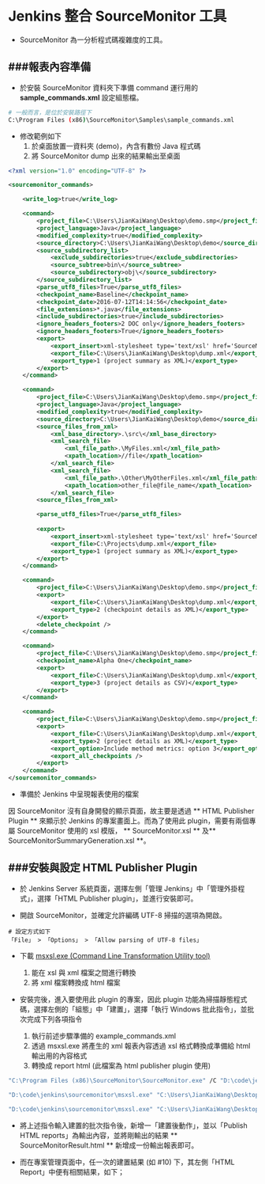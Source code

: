 # Jenkins 整合 SourceMonitor 工具

<script type="text/javascript" src="../js/general.js"></script>

* SourceMonitor 為一分析程式碼複雜度的工具。

###報表內容準備
---

* 於安裝 SourceMonitor 資料夾下準備 command 運行用的 **sample_commands.xml** 設定組態檔。

```bash
# 一般而言，是位於安裝路徑下
C:\Program Files (x86)\SourceMonitor\Samples\sample_commands.xml
```

* 修改範例如下
  1. 於桌面放置一資料夾 (demo)，內含有數份 Java 程式碼
  2. 將 SourceMonitor dump 出來的結果輸出至桌面

```XML
<?xml version="1.0" encoding="UTF-8" ?>

<sourcemonitor_commands>

    <write_log>true</write_log>

    <command>
        <project_file>C:\Users\JianKaiWang\Desktop\demo.smp</project_file>
        <project_language>Java</project_language>
        <modified_complexity>true</modified_complexity>
        <source_directory>C:\Users\JianKaiWang\Desktop\demo</source_directory>
        <source_subdirectory_list>
            <exclude_subdirectories>true</exclude_subdirectories>
            <source_subtree>bin\</source_subtree>
            <source_subdirectory>obj\</source_subdirectory>
        </source_subdirectory_list>
        <parse_utf8_files>True</parse_utf8_files>
        <checkpoint_name>Baseline</checkpoint_name>
        <checkpoint_date>2016-07-12T14:14:56</checkpoint_date>
        <file_extensions>*.java</file_extensions>
        <include_subdirectories>true</include_subdirectories>
        <ignore_headers_footers>2 DOC only</ignore_headers_footers>
        <ignore_headers_footers>True</ignore_headers_footers>
        <export>
            <export_insert>xml-stylesheet type='text/xsl' href='SourceMonitor.xslt'</export_insert>
            <export_file>C:\Users\JianKaiWang\Desktop\dump.xml</export_file>
            <export_type>1 (project summary as XML)</export_type>
        </export>
    </command>

    <command>
        <project_file>C:\Users\JianKaiWang\Desktop\demo.smp</project_file>
        <project_language>Java</project_language>
        <modified_complexity>true</modified_complexity>
        <source_directory>C:\Users\JianKaiWang\Desktop\demo</source_directory>
        <source_files_from_xml>
            <xml_base_directory>.\src\</xml_base_directory>
            <xml_search_file>
                <xml_file_path>.\MyFiles.xml</xml_file_path>
                <xpath_location>//file</xpath_location>
            </xml_search_file>
            <xml_search_file>
                <xml_file_path>.\Other\MyOtherFiles.xml</xml_file_path>
                <xpath_location>other_file@file_name</xpath_location>
            </xml_search_file>
        <source_files_from_xml>

        <parse_utf8_files>True</parse_utf8_files>
      
        <export>
            <export_insert>xml-stylesheet type='text/xsl' href='SourceMonitor.xslt'</export_insert>
            <export_file>C:\Projects\dump.xml</export_file>
            <export_type>1 (project summary as XML)</export_type>
        </export>
    </command>

    <command>
        <project_file>C:\Users\JianKaiWang\Desktop\demo.smp</project_file>
        <export>
            <export_file>C:\Users\JianKaiWang\Desktop\dump.xml</export_file>
            <export_type>2 (checkpoint details as XML)</export_type>
        </export>
        <delete_checkpoint />
    </command>

    <command>
        <project_file>C:\Users\JianKaiWang\Desktop\demo.smp</project_file>
        <checkpoint_name>Alpha One</checkpoint_name>
        <export>
            <export_file>C:\Users\JianKaiWang\Desktop\dump.xml</export_file>
            <export_type>3 (project details as CSV)</export_type>
        </export>
    </command>

    <command>
        <project_file>C:\Users\JianKaiWang\Desktop\demo.smp</project_file>
        <export>
            <export_file>C:\Users\JianKaiWang\Desktop\dump.xml</export_file>
            <export_type>2 (project details as XML)</export_type>
            <export_option>Include method metrics: option 3</export_option>
            <export_all_checkpoints />
        </export>
    </command>
</sourcemonitor_commands>
```

* 準備於 Jenkins 中呈現報表使用的檔案

因 SourceMonitor 沒有自身開發的顯示頁面，故主要是透過 ** HTML Publisher Plugin ** 來顯示於 Jenkins 的專案畫面上。而為了使用此 plugin，需要有兩個專屬 SourceMonitor 使用的 xsl 模版， ** SourceMonitor.xsl ** 及** SourceMonitorSummaryGeneration.xsl **。

###安裝與設定 HTML Publisher Plugin
---

* 於 Jenkins Server 系統頁面，選擇左側「管理 Jenkins」中「管理外掛程式」，選擇「HTML Publisher plugin」，並進行安裝即可。

* 開啟 SourceMonitor，並確定允許編碼 UTF-8 掃描的選項為開啟。

```text
# 設定方式如下
「File」 > 「Options」 > 「Allow parsing of UTF-8 files」
```

* 下載 [msxsl.exe (Command Line Transformation Utility tool)](https://www.microsoft.com/en-us/download/details.aspx?id=21714)
  1. 能在 xsl 與 xml 檔案之間進行轉換
  2. 將 xml 檔案轉換成 html 檔案

* 安裝完後，進入要使用此 plugin 的專案，因此 plugin 功能為掃描靜態程式碼，選擇左側的「組態」中「建置」，選擇「執行 Windows 批此指令」，並批次完成下列各項指令
  1. 執行前述步驟準備的 example_commands.xml
  2. 透過 msxsl.exe 將產生的 xml 報表內容透過 xsl 格式轉換成準備給 html 輸出用的內容格式
  3. 轉換成 report html (此檔案為 html publisher plugin 使用)

```bash
"C:\Program Files (x86)\SourceMonitor\SourceMonitor.exe" /C "D:\code\jenkins\sourcemonitor\htmlpublisher\example_commands.xml"

"D:\code\jenkins\sourcemonitor\msxsl.exe" "C:\Users\JianKaiWang\Desktop\dump.xml" "D:\code\jenkins\sourcemonitor\htmlpublisher\SourceMonitorSummaryGeneration.xsl" -o "C:\Users\JianKaiWang\Desktop\SourceMonitorSummaryGeneration.xml"
 
"D:\code\jenkins\sourcemonitor\msxsl.exe" "C:\Users\JianKaiWang\Desktop\SourceMonitorSummaryGeneration.xml" "D:\code\jenkins\sourcemonitor\htmlpublisher\SourceMonitor.xsl" -o "C:\Users\JianKaiWang\Desktop\SourceMonitorResult.html"
```

* 將上述指令輸入建置的批次指令後，新增一「建置後動作」，並以「Publish HTML reports」為輸出內容，並將剛輸出的結果 ** SourceMonitorResult.html ** 新增成一份輸出報表即可。

* 而在專案管理頁面中，任一次的建置結果 (如 \#10) 下，其左側「HTML Report」中便有相關結果，如下；













